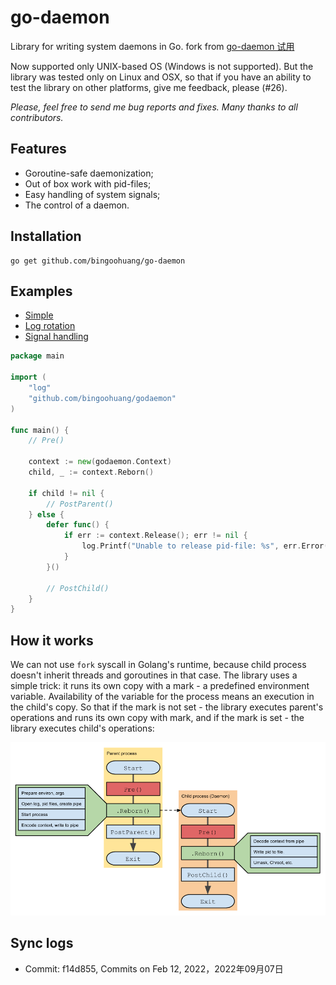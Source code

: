 # go-daemon

Library for writing system daemons in Go. fork from [go-daemon 试用](https://github.com/sevlyar/go-daemon)

Now supported only UNIX-based OS (Windows is not supported). But the library was tested only on Linux
and OSX, so that if you have an ability to test the library on other platforms, give me feedback, please (#26).

*Please, feel free to send me bug reports and fixes. Many thanks to all contributors.*

## Features

* Goroutine-safe daemonization;
* Out of box work with pid-files;
* Easy handling of system signals;
* The control of a daemon.

## Installation

	go get github.com/bingoohuang/go-daemon

## Examples

* [Simple](cmd/gd-simple/)
* [Log rotation](cmd/gd-log-rotation/)
* [Signal handling](cmd/gd-signal-handling/)

```go
package main

import (
	"log"
	"github.com/bingoohuang/godaemon"
)

func main() {
	// Pre()

	context := new(godaemon.Context)
	child, _ := context.Reborn()

	if child != nil {
		// PostParent()
	} else {
		defer func() {
			if err := context.Release(); err != nil {
				log.Printf("Unable to release pid-file: %s", err.Error())
			}
		}()

		// PostChild()
	}
}
```

## How it works

We can not use `fork` syscall in Golang's runtime, because child process doesn't inherit
threads and goroutines in that case. The library uses a simple trick: it runs its own copy with
a mark - a predefined environment variable. Availability of the variable for the process means
an execution in the child's copy. So that if the mark is not set - the library executes
parent's operations and runs its own copy with mark, and if the mark is set - the library
executes child's operations:

![](img/idea.png)

## Sync logs

- Commit: f14d855, Commits on Feb 12, 2022，2022年09月07日
